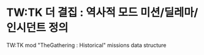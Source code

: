 # TW:TK 더 결집 : 역사적 모드 미션/딜레마/인시던트 정의

TW:TK mod "TheGathering : Historical" missions data structure
